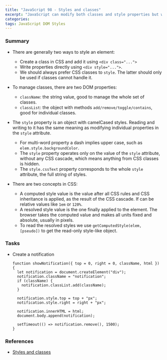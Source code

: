 ```yaml
---
title: "JavaScript 98 - Styles and classes"
excerpt: "JavaScript can modify both classes and style properties but we should always prefer CSS classes to style."
categories:
tags: JavaScript DOM Styles
---
```


### Summary

- There are generally two ways to style an element:

  - Create a class in CSS and add it using `<div class="...">`
  - Write properties directly using `<div style="...">`.
  - We should always prefer CSS classes to `style`. The latter should only be used if classes cannot handle it.

- To manage classes, there are two DOM properties:

  - `className`: the string value, good to manage the whole set of classes.
  - `classList`: the object with methods `add/remove/toggle/contains`, good for individual classes.

- The `style` property is an object with camelCased styles. Reading and writing to it has the same meaning as modifying individual properties in the `style` attribute.

  - For multi-word property a dash implies upper case, such as `elem.style.backgroundColor`.
  - The `style` property operates only on the value of the `style` attribute, without any CSS cascade, which means anything from CSS classes is hidden.
  - The `style.cssText` property corresponds to the whole `style` attribute, the full string of styles.

- There are two concepts in CSS:

  - A computed style value is the value after all CSS rules and CSS inheritance is applied, as the result of the CSS cascade. If can be relative values like `1em` or `120%`.
  - A resolved style value is the one finally applied to the element. The browser takes the computed value and makes all units fixed and absolute, usually in pixels.
  - To read the resolved styles we use `getComputedStyle(elem, [pseudo])` to get the read-only style-like object.

### Tasks

- Create a notification

  ```
  function showNotification({ top = 0, right = 0, className, html }) {
    let notification = document.createElement("div");
    notification.className = "notification";
    if (className) {
      notification.classList.add(className);
    }

    notification.style.top = top + "px";
    notification.style.right = right + "px";

    notification.innerHTML = html;
    document.body.append(notification);

    setTimeout(() => notification.remove(), 1500);
  }
  ```

### References

- [Styles and classes](https://javascript.info/styles-and-classes)
